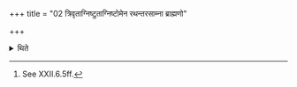 +++
title = "02 त्रिवृताग्निष्टुताग्निष्टोमेन रथन्तरसाम्ना ब्राह्मणो"

+++

<details><summary>थिते</summary>

2. A Brāhmaṇa desirous of getting Brahman-splendour should perform an Agniṣṭut Agniṣoma all the Stotras of which are in nine-versed Stoma and the first Pr̥ṣṭhastotra of which is sung in the manner of Rathantara-sāman.[^1]  

[^1]: See XXII.6.5ff. 
</details>
